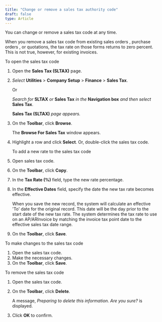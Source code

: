 ```yaml
---
title: "Change or remove a sales tax authority code"
draft: false
type: Article
---
```


You can change or remove a sales tax code at any time.

When you remove a sales tax code from existing sales orders , purchase orders , or quotations, the tax rate on those forms returns to zero percent. This is not true, however, for existing invoices.

To open the sales tax code

1.  Open the **Sales Tax (SLTAX)** page.
1.  *Select* **Utilities** > **Company Setup** > **Finance** > **Sales Tax**.

    Or

    *Search for* **SLTAX** *or* **Sales Tax** *in the* **Navigation box** *and then select* **Sales Tax**.

    **Sales Tax (SLTAX)** *page appears.*

2.  On the **Toolbar**, click **Browse**.

    The **Browse For Sales Tax** window appears.

3.  Highlight a row and click **Select**. Or, double-click the sales tax code.

    To add a new rate to the sales tax code

1.  Open sales tax code.
2.  On the **Toolbar**, click **Copy**.
3.  In the **Tax Rate (%)** field, type the new rate percentage.
4.  In the **Effective Dates** field, specify the date the new tax rate becomes effective.

    When you save the new record, the system will calculate an effective 'To' date for the original record. This date will be the day prior to the start date of the new tax rate. The system determines the tax rate to use on an AP/ARInvoice by matching the invoice tax point date to the effective sales tax date range.

5.  On the **Toolbar**, click **Save**.

To make changes to the sales tax code

1.  Open the sales tax code.
1.  Make the necessary changes.
2.  On the **Toolbar**, click **Save**.

To remove the sales tax code

1.  Open the sales tax code.
2.  On the **Toolbar**, click **Delete**.

    A message, *Preparing to delete this information. Are you sure?* is displayed.

3.  Click **OK** to confirm.